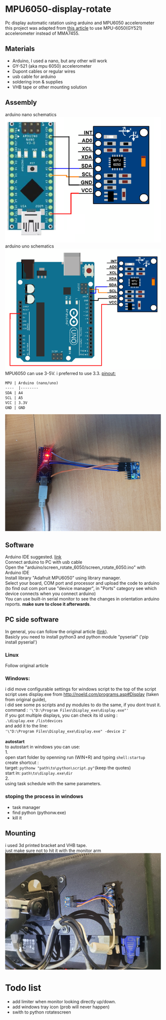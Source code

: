 
# MPU6050-display-rotate<br />
Pc display automatic ratation using arduino and MPU6050 accelerometer<br />
this project was adapted from [this article](https://www.allaboutcircuits.com/projects/build-an-automatic-computer-display-rotator-with-an-arduino/) to use MPU-6050(GY521) accelerometer instead of MMA7455.<br />
## Materials
- Arduino, I used a nano, but any other will work
- GY-521 (aka mpu 6050) accelerometer
- Dupont cables or regular wires
- usb cable for arduino
- soldering iron & supplies
- VHB tape or other mounting solution
## Assembly
arduino nano schematics
![enter image description here](https://github.com/GunbleR/MPU6050-display-rotate/blob/db499c142907f51ce3399571b8514c8ffe1d624f/Pics/Arduino%20Gyro%20nano.png)arduino uno schematics
![enter image description here](https://github.com/GunbleR/MPU6050-display-rotate/blob/bf1b099404d6214be6fe0d375fdf6e11def74991/Pics/Arduino%20Gyro%20uno.png)MPU6050 can use 3-5V. i preferred to use 3.3.
<ins>pinout:</ins>

    MPU	| Arduino (nano/uno)
    ----  |--------
    SDA	| A4
    SCL	| A5
    VCC	| 3.3V
    GND	| GND

![enter image description here](https://github.com/GunbleR/MPU6050-display-rotate/blob/bf1b099404d6214be6fe0d375fdf6e11def74991/Pics/arduino_photo.jpg)
## Software
Arduino IDE suggested. [link](https://www.arduino.cc/en/software/)<br />
Connect arduino to PC with usb cable<br />
Open the "arduino/screen_rotate_6050/screen_rotate_6050.ino" with Arduino IDE<br />
Install library "Adafruit MPU6050" using library manager.<br />
Select your board, COM port and processor and upload the code to arduino<br />
(to find out com port use "device manager", in "Ports" category see which device connects when you connect arduino)<br />
You can use built-in serial monitor to see the changes in orientation arduino reports. **make sure to close it afterwards**.<br />
## PC side software<br />
In general, you can follow the original article ([link](https://www.allaboutcircuits.com/projects/build-an-automatic-computer-display-rotator-with-an-arduino/)).<br />
Basicly you need to install python3 and python module "pyserial" ('pip install pyserial')<br />
### Linux
Follow original article
### Windows:
i did move configurable settings for windows script to the top of the script<br />
script uses display.exe from http://noeld.com/programs.asp#Display (taken from original guide),<br />
i did see some ps scripts and py modules to do the same, if you dont trust it.<br />
command : `'\"D:\Program Files\Display_exe\display.exe"'`<br />
if you got multiple displays, you can check its id using :<br />
`.\display.exe /listdevices`<br />
and add it to the line:<br />
`'\"D:\Program Files\Display_exe\display.exe" -device 2'`<br /><br />
**autostart**<br />
to autostart in windows you can use:<br />
1.<br />
open start folder by openning run (WIN+R) and typing  `shell:startup`<br />
create shortcut : <br />
target: `pythonw "path\to\python\script.py"`(keep the quotes)<br />
start in: `path\to\display.exe\dir`<br />
2.<br />
using task schedule with the same parameters.<br />

### stoping the process in windows
- task manager
- find python (pythonw.exe)
- kill it
## Mounting
i used 3d printed bracket and VHB tape.<br />
just make sure not to hit it with the monitor arm<br />
![enter image description here](https://github.com/GunbleR/MPU6050-display-rotate/blob/1cc11f187d16b9b3bd1a2b26f43d5701d8524ad5/Pics/arduino_mounted.jpg)
#  Todo list
 - add limiter when monitor looking directly up/down.
 - add windows tray icon (prob will never happen)
 - swith to python rotatescreen
